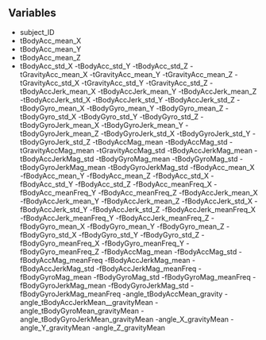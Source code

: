 

## Variables

- subject_ID
- tBodyAcc_mean_X
- tBodyAcc_mean_Y
- tBodyAcc_mean_Z
- tBodyAcc_std_X
-tBodyAcc_std_Y
-tBodyAcc_std_Z
-tGravityAcc_mean_X
-tGravityAcc_mean_Y
-tGravityAcc_mean_Z
-tGravityAcc_std_X
-tGravityAcc_std_Y
-tGravityAcc_std_Z
-tBodyAccJerk_mean_X
-tBodyAccJerk_mean_Y
-tBodyAccJerk_mean_Z
-tBodyAccJerk_std_X
-tBodyAccJerk_std_Y
-tBodyAccJerk_std_Z
-tBodyGyro_mean_X
-tBodyGyro_mean_Y
-tBodyGyro_mean_Z
-tBodyGyro_std_X
-tBodyGyro_std_Y
-tBodyGyro_std_Z
-tBodyGyroJerk_mean_X
-tBodyGyroJerk_mean_Y
-tBodyGyroJerk_mean_Z
-tBodyGyroJerk_std_X
-tBodyGyroJerk_std_Y
-tBodyGyroJerk_std_Z
-tBodyAccMag_mean
-tBodyAccMag_std
-tGravityAccMag_mean
-tGravityAccMag_std
-tBodyAccJerkMag_mean
-tBodyAccJerkMag_std
-tBodyGyroMag_mean
-tBodyGyroMag_std
-tBodyGyroJerkMag_mean
-tBodyGyroJerkMag_std
-fBodyAcc_mean_X
-fBodyAcc_mean_Y
-fBodyAcc_mean_Z
-fBodyAcc_std_X
-fBodyAcc_std_Y
-fBodyAcc_std_Z
-fBodyAcc_meanFreq_X
-fBodyAcc_meanFreq_Y
-fBodyAcc_meanFreq_Z
-fBodyAccJerk_mean_X
-fBodyAccJerk_mean_Y
-fBodyAccJerk_mean_Z
-fBodyAccJerk_std_X
-fBodyAccJerk_std_Y
-fBodyAccJerk_std_Z
-fBodyAccJerk_meanFreq_X
-fBodyAccJerk_meanFreq_Y
-fBodyAccJerk_meanFreq_Z
-fBodyGyro_mean_X
-fBodyGyro_mean_Y
-fBodyGyro_mean_Z
-fBodyGyro_std_X
-fBodyGyro_std_Y
-fBodyGyro_std_Z
-fBodyGyro_meanFreq_X
-fBodyGyro_meanFreq_Y
-fBodyGyro_meanFreq_Z
-fBodyAccMag_mean
-fBodyAccMag_std
-fBodyAccMag_meanFreq
-fBodyAccJerkMag_mean
-fBodyAccJerkMag_std
-fBodyAccJerkMag_meanFreq
-fBodyGyroMag_mean
-fBodyGyroMag_std
-fBodyGyroMag_meanFreq
-fBodyGyroJerkMag_mean
-fBodyGyroJerkMag_std
-fBodyGyroJerkMag_meanFreq
-angle_tBodyAccMean_gravity
-angle_tBodyAccJerkMean__gravityMean
-angle_tBodyGyroMean_gravityMean
-angle_tBodyGyroJerkMean_gravityMean
-angle_X_gravityMean
-angle_Y_gravityMean
-angle_Z_gravityMean
